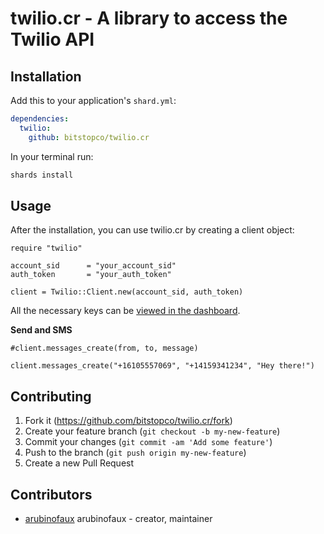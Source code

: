 # twilio.cr - A library to access the Twilio API


## Installation

Add this to your application's `shard.yml`:

```yaml
dependencies:
  twilio:
    github: bitstopco/twilio.cr
```

In your terminal run:

```bash
shards install
```

## Usage

After the installation, you can use twilio.cr by creating a client object:

```crystal
require "twilio"

account_sid      = "your_account_sid"
auth_token       = "your_auth_token"

client = Twilio::Client.new(account_sid, auth_token)
```

All the necessary keys can be [viewed in the dashboard](https://www.twilio.com/console).

**Send and SMS**

```crystal
#client.messages_create(from, to, message)

client.messages_create("+16105557069", "+14159341234", "Hey there!")
```

## Contributing

1. Fork it (<https://github.com/bitstopco/twilio.cr/fork>)
2. Create your feature branch (`git checkout -b my-new-feature`)
3. Commit your changes (`git commit -am 'Add some feature'`)
4. Push to the branch (`git push origin my-new-feature`)
5. Create a new Pull Request

## Contributors

- [arubinofaux](https://github.com/arubinofaux) arubinofaux - creator, maintainer
